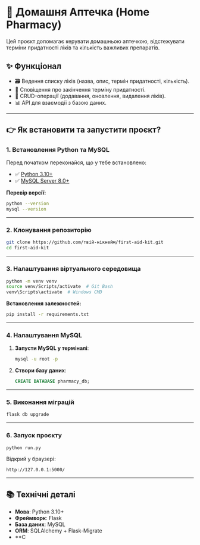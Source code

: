 # 🏥 Домашня Аптечка (Home Pharmacy)

Цей проєкт допомагає керувати домашньою аптечкою, відстежувати терміни придатності ліків та кількість важливих препаратів.

## ✨ Функціонал
- 🗃️ Ведення списку ліків (назва, опис, термін придатності, кількість).
- 🔔 Сповіщення про закінчення терміну придатності.
- 🔄 CRUD-операції (додавання, оновлення, видалення ліків).
- 📊 API для взаємодії з базою даних.

---

## 👉 Як встановити та запустити проєкт?

### 1. Встановлення Python та MySQL
Перед початком переконайся, що у тебе встановлено:
- ✅ [Python 3.10+](https://www.python.org/downloads/)
- ✅ [MySQL Server 8.0+](https://dev.mysql.com/downloads/installer/)

**Перевір версії:**
```bash
python --version
mysql --version
```

---

### 2. Клонування репозиторію
```bash
git clone https://github.com/твій-нікнейм/first-aid-kit.git
cd first-aid-kit
```

---

### 3. Налаштування віртуального середовища
```bash
python -m venv venv
source venv/Scripts/activate  # Git Bash
venv\Scripts\activate  # Windows CMD
```

**Встановлення залежностей:**
```bash
pip install -r requirements.txt
```

---

### 4. Налаштування MySQL
1. **Запусти MySQL у терміналі**:
   ```bash
   mysql -u root -p
   ```
2. **Створи базу даних**:
   ```sql
   CREATE DATABASE pharmacy_db;
   ```

---

### 5. Виконання міграцій
```bash
flask db upgrade
```

---

### 6. Запуск проєкту
```bash
python run.py
```
Відкрий у браузері:
```
http://127.0.0.1:5000/
```

---

## 📚 Технічні деталі
- **Мова**: Python 3.10+
- **Фреймворк**: Flask
- **База даних**: MySQL
- **ORM**: SQLAlchemy + Flask-Migrate
- **С
